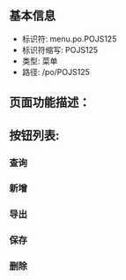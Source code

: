 
## 基本信息

- 标识符: menu.po.POJS125
- 标识符缩写: POJS125
- 类型: 菜单
- 路径: /po/POJS125

## 页面功能描述：





## 按钮列表:


### 查询



### 新增



### 导出



### 保存



### 删除



